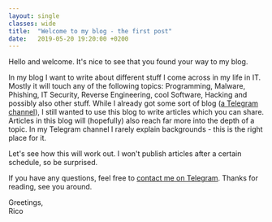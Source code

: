 ```yaml
---
layout: single
classes: wide
title:  "Welcome to my blog - the first post"
date:   2019-05-20 19:20:00 +0200
---
```


Hello and welcome. It's nice to see that you found your way to my blog.

In my blog I want to write about different stuff I come across in my life in IT. Mostly it will touch any of the following topics: Programming, Malware, Phishing, IT Security, Reverse Engineering, cool Software, Hacking and possibly also other stuff.
While I already got some sort of blog ([a Telegram channel](https://t.me/C0D3BA5E)), I still wanted to use this blog to write articles which you can share. Articles in this blog will (hopefully) also reach far more into the depth of a topic. In my Telegram channel I rarely explain backgrounds - this is the right place for it.

Let's see how this will work out. I won't publish articles after a certain schedule, so be surprised.

If you have any questions, feel free to [contact me on Telegram](). Thanks for reading, see you around.

Greetings,  
Rico